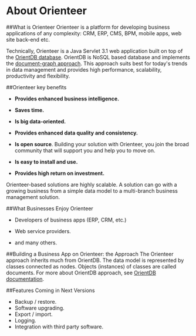 # About Orienteer

##What is Orienteer
Orienteer is a platform for developing business applications of any complexity: CRM, ERP, CMS, BPM, mobile apps, web site back-end etc. 

Technically, Orienteer is a Java Servlet 3.1 web application built on top of the <a href="http://orientdb.com/" target=blank>OrientDB database</a>. OrientDB is NoSQL based database and implements the [document-graph approach](http://orientdb.com/docs/last/Tutorial-Introduction-to-the-NoSQL-world.html). This approach suits best for today's trends in data management  and provides high performance, scalability, productivity and flexibility.

##Orienteer key benefits

* **Provides enhanced business intelligence.**

* **Saves time.**

* **Is big data-oriented.**

* **Provides enhanced data quality and consistency.**

* **Is open source**. Building your solution with Orienteer, you join the broad community that will support you and help you to move on.

* **Is easy to install and use.**

* **Provides high return on investment.**

Orienteer-based solutions are highly scalable. A solution can go with a growing business from a simple data model to a multi-branch business management solution.

##What Businesses Enjoy Orienteer
* Developers of business apps (ERP, CRM, etc.)

* Web service providers.

* and many others.

##Building a Business App on Orienteer: the Approach
The Orienteer approach  inherits much from OrientDB. The data model is represented by classes connected as nodes. Objects (instances) of classes are called documents. For more about OrientDB approach, see [OrientDB documentation](http://orientdb.com/docs/last/).

##Features Coming in Next Versions

* Backup / restore. 
* Software upgrading.
* Export / import.
* Logging.
* Integration with third party software.
